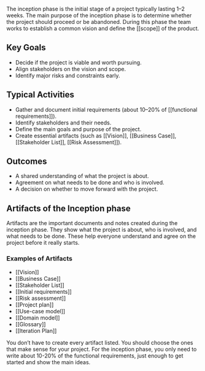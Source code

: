 The inception phase is the initial stage of a project typically lasting 1–2 weeks. The main purpose of the inception phase is to determine whether the project should proceed or be abandoned. During this phase the team works to establish a common vision and define the [[scope]] of the product.

## Key Goals

- Decide if the project is viable and worth pursuing.
- Align stakeholders on the vision and scope.
- Identify major risks and constraints early.

## Typical Activities

- Gather and document initial requirements (about 10–20% of [[functional requirements]]).
- Identify stakeholders and their needs.
- Define the main goals and purpose of the project.
- Create essential artifacts (such as [[Vision]], [[Business Case]], [[Stakeholder List]], [[Risk Assessment]]).

## Outcomes

- A shared understanding of what the project is about.
- Agreement on what needs to be done and who is involved.
- A decision on whether to move forward with the project.

## Artifacts of the Inception phase

Artifacts are the important documents and notes created during the inception phase. They show what the project is about, who is involved, and what needs to be done. These help everyone understand and agree on the project before it really starts.

### Examples of Artifacts
- [[Vision]]
- [[Business Case]]
- [[Stakeholder List]]
- [[Initial requirements]]
- [[Risk assessment]]
- [[Project plan]]
- [[Use-case model]]
- [[Domain model]]
- [[Glossary]]
- [[Iteration Plan]]

You don’t have to create every artifact listed. You should choose the ones that make sense for your project. For the inception phase, you only need to write about 10-20% of the functional requirements, just enough to get started and show the main ideas.